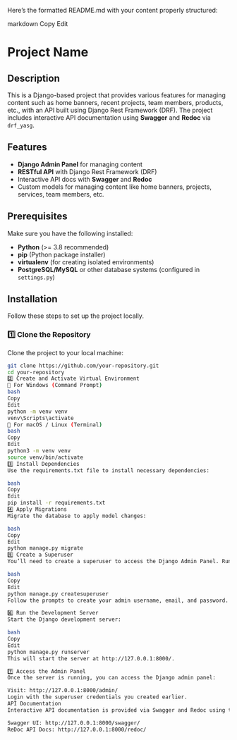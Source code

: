 Here’s the formatted README.md with your content properly structured:

markdown
Copy
Edit
# Project Name

## Description

This is a Django-based project that provides various features for managing content such as home banners, recent projects, team members, products, etc., with an API built using Django Rest Framework (DRF). The project includes interactive API documentation using **Swagger** and **Redoc** via `drf_yasg`.

## Features

- **Django Admin Panel** for managing content
- **RESTful API** with Django Rest Framework (DRF)
- Interactive API docs with **Swagger** and **Redoc**
- Custom models for managing content like home banners, projects, services, team members, etc.

## Prerequisites

Make sure you have the following installed:

- **Python** (>= 3.8 recommended)
- **pip** (Python package installer)
- **virtualenv** (for creating isolated environments)
- **PostgreSQL/MySQL** or other database systems (configured in `settings.py`)

## Installation

Follow these steps to set up the project locally.

### 1️⃣ Clone the Repository

Clone the project to your local machine:

```bash
git clone https://github.com/your-repository.git
cd your-repository
2️⃣ Create and Activate Virtual Environment
📍 For Windows (Command Prompt)
bash
Copy
Edit
python -m venv venv
venv\Scripts\activate
📍 For macOS / Linux (Terminal)
bash
Copy
Edit
python3 -m venv venv
source venv/bin/activate
3️⃣ Install Dependencies
Use the requirements.txt file to install necessary dependencies:

bash
Copy
Edit
pip install -r requirements.txt
4️⃣ Apply Migrations
Migrate the database to apply model changes:

bash
Copy
Edit
python manage.py migrate
5️⃣ Create a Superuser
You’ll need to create a superuser to access the Django Admin Panel. Run this command:

bash
Copy
Edit
python manage.py createsuperuser
Follow the prompts to create your admin username, email, and password.

6️⃣ Run the Development Server
Start the Django development server:

bash
Copy
Edit
python manage.py runserver
This will start the server at http://127.0.0.1:8000/.

7️⃣ Access the Admin Panel
Once the server is running, you can access the Django admin panel:

Visit: http://127.0.0.1:8000/admin/
Login with the superuser credentials you created earlier.
API Documentation
Interactive API documentation is provided via Swagger and Redoc using the drf_yasg library.

Swagger UI: http://127.0.0.1:8000/swagger/
ReDoc API Docs: http://127.0.0.1:8000/redoc/